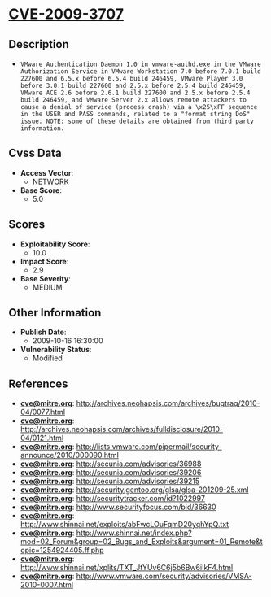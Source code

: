 
# [CVE-2009-3707](http://archives.neohapsis.com/archives/bugtraq/2010-04/0077.html)

## Description

- `VMware Authentication Daemon 1.0 in vmware-authd.exe in the VMware Authorization Service in VMware Workstation 7.0 before 7.0.1 build 227600 and 6.5.x before 6.5.4 build 246459, VMware Player 3.0 before 3.0.1 build 227600 and 2.5.x before 2.5.4 build 246459, VMware ACE 2.6 before 2.6.1 build 227600 and 2.5.x before 2.5.4 build 246459, and VMware Server 2.x allows remote attackers to cause a denial of service (process crash) via a \x25\xFF sequence in the USER and PASS commands, related to a "format string DoS" issue. NOTE: some of these details are obtained from third party information.`

## Cvss Data

- **Access Vector**:
  - NETWORK
- **Base Score**:
  - 5.0

## Scores

- **Exploitability Score**:
  - 10.0
- **Impact Score**:
  - 2.9
- **Base Severity**:
  - MEDIUM

## Other Information

- **Publish Date**:
  - 2009-10-16 16:30:00
- **Vulnerability Status**:
  - Modified

## References

- **cve@mitre.org**: http://archives.neohapsis.com/archives/bugtraq/2010-04/0077.html
- **cve@mitre.org**: http://archives.neohapsis.com/archives/fulldisclosure/2010-04/0121.html
- **cve@mitre.org**: http://lists.vmware.com/pipermail/security-announce/2010/000090.html
- **cve@mitre.org**: http://secunia.com/advisories/36988
- **cve@mitre.org**: http://secunia.com/advisories/39206
- **cve@mitre.org**: http://secunia.com/advisories/39215
- **cve@mitre.org**: http://security.gentoo.org/glsa/glsa-201209-25.xml
- **cve@mitre.org**: http://securitytracker.com/id?1022997
- **cve@mitre.org**: http://www.securityfocus.com/bid/36630
- **cve@mitre.org**: http://www.shinnai.net/exploits/abFwcLOuFqmD20yqhYpQ.txt
- **cve@mitre.org**: http://www.shinnai.net/index.php?mod=02_Forum&group=02_Bugs_and_Exploits&argument=01_Remote&topic=1254924405.ff.php
- **cve@mitre.org**: http://www.shinnai.net/xplits/TXT_JtYUv6C6j5b6Bw6iIkF4.html
- **cve@mitre.org**: http://www.vmware.com/security/advisories/VMSA-2010-0007.html
